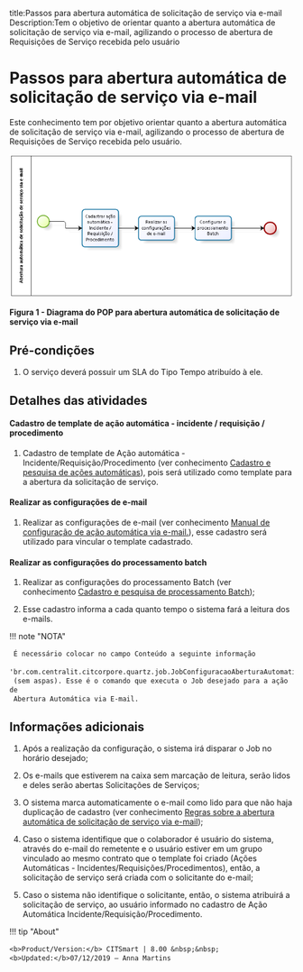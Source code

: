 title:Passos para abertura automática de solicitação de serviço via e-mail
Description:Tem o objetivo de orientar quanto a abertura automática de solicitação de serviço via e-mail, agilizando o processo de abertura de Requisições de Serviço recebida pelo usuário

# Passos para abertura automática de solicitação de serviço via e-mail

Este conhecimento tem por objetivo orientar quanto a abertura automática de
solicitação de serviço via e-mail, agilizando o processo de abertura de
Requisições de Serviço recebida pelo usuário.

![Criar ticket](images/open-ticket.png)

**Figura 1 - Diagrama do POP para abertura automática de solicitação de serviço
via e-mail**

Pré-condições
-------------

1.  O serviço deverá possuir um SLA do Tipo Tempo atribuído à ele.

Detalhes das atividades
-----------------------

#### Cadastro de template de ação automática - incidente / requisição / procedimento

1.  Cadastro de template de Ação automática - Incidente/Requisição/Procedimento
    (ver conhecimento [Cadastro e pesquisa de ações
    automáticas](https://itsm.citsmartcloud.com/citsmart/pages/knowledgeBasePortal/knowledgeBasePortal.load#/knowledge/495)),
    pois será utilizado como template para a abertura da solicitação de serviço.

#### Realizar as configurações de e-mail

1.  Realizar as configurações de e-mail (ver conhecimento [Manual de
    configuração de ação automática via
    e-mail.](https://itsm.citsmartcloud.com/citsmart/pages/knowledgeBasePortal/knowledgeBasePortal.load#/knowledge/4132)),
    esse cadastro será utilizado para vincular o template cadastrado.

#### Realizar as configurações do processamento batch

1.  Realizar as configurações do processamento Batch (ver conhecimento [Cadastro
    e pesquisa de processamento
    Batch](https://itsm.citsmartcloud.com/citsmart/pages/knowledgeBasePortal/knowledgeBasePortal.load#/knowledge/3961));

2.  Esse cadastro informa a cada quanto tempo o sistema fará a leitura dos
    e-mails.

!!! note "NOTA"

     É necessário colocar no campo Conteúdo a seguinte informação
     'br.com.centralit.citcorpore.quartz.job.JobConfiguracaoAberturaAutomaticaViaEmail'
     (sem aspas). Esse é o comando que executa o Job desejado para a ação de
     Abertura Automática via E-mail.

Informações adicionais
----------------------

1.  Após a realização da configuração, o sistema irá disparar o Job no horário
    desejado;

2.  Os e-mails que estiverem na caixa sem marcação de leitura, serão lidos e
    deles serão abertas Solicitações de Serviços;

3.  O sistema marca automaticamente o e-mail como lido para que não haja
    duplicação de cadastro (ver conhecimento [Regras sobre a abertura automática
    de solicitação de serviço via
    e-mail](https://itsm.citsmartcloud.com/citsmart/pages/knowledgeBasePortal/knowledgeBasePortal.load#/knowledge/326));

4.  Caso o sistema identifique que o colaborador é usuário do sistema, através
    do e-mail do remetente e o usuário estiver em um grupo vinculado ao mesmo
    contrato que o template foi criado (Ações Automáticas -
    Incidentes/Requisições/Procedimentos), então, a solicitação de serviço será
    criada com o solicitante do e-mail;

5.  Caso o sistema não identifique o solicitante, então, o sistema atribuirá a
    solicitação de serviço, ao usuário informado no cadastro de Ação Automática
    Incidente/Requisição/Procedimento.


!!! tip "About"

    <b>Product/Version:</b> CITSmart | 8.00 &nbsp;&nbsp;
    <b>Updated:</b>07/12/2019 – Anna Martins
